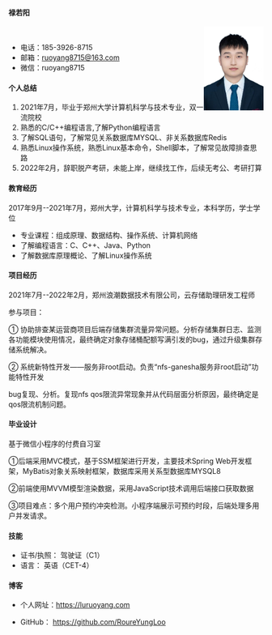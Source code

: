 #### 禄若阳

<div><img src="resume.jpeg" style="zoom: 20%;float: right;"><br/>

- 电话：185-3926-8715
- 邮箱：ruoyang8715@163.com
- 微信：ruoyang8715

#### 个人总结

1. 2021年7月，毕业于郑州大学计算机科学与技术专业，双一流院校
2. 熟悉的C/C++编程语言,了解Python编程语言
3. 了解SQL语句，了解常见关系数据库MYSQL、非关系数据库Redis
4. 熟悉Linux操作系统，熟悉Linux基本命令，Shell脚本，了解常见故障排查思路
5. 2022年2月，辞职脱产考研，未能上岸，继续找工作，后续无考公、考研打算

#### 教育经历

2017年9月--2021年7月，郑州大学，计算机科学与技术专业，本科学历，学士学位

- 专业课程：组成原理、数据结构、操作系统、计算机网络
- 了解编程语言：C、C++、Java、Python
- 了解数据库原理概论、了解Linux操作系统

#### 项目经历

2021年7月--2022年2月，郑州浪潮数据技术有限公司，云存储助理研发工程师

参与项目：

① 协助排查某运营商项目后端存储集群流量异常问题。分析存储集群日志、监测各功能模块使用情况，最终确定对象存储桶配额写满引发的bug，通过升级集群存储系统解决。

② 系统新特性开发——服务非root启动。负责“nfs-ganesha服务非root启动”功能特性开发

bug复现、分析。复现nfs qos限流异常现象并从代码层面分析原因，最终确定是qos限流机制问题。

#### 毕业设计

基于微信小程序的付费自习室

①后端采用MVC模式，基于SSM框架进行开发，主要技术Spring Web开发框架，MyBatis对象关系映射框架，数据库采用关系型数据库MYSQL8

②前端使用MVVM模型渲染数据，采用JavaScript技术调用后端接口获取数据

③项目难点：多个用户预约冲突检测。小程序端展示可预约时段，后端处理多用户并发请求。

#### 技能

- 证书/执照： 驾驶证（C1）
- 语言： 英语（CET-4）

#### 博客

- 个人网址：https://luruoyang.com

- GitHub： https://github.com/RoureYungLoo